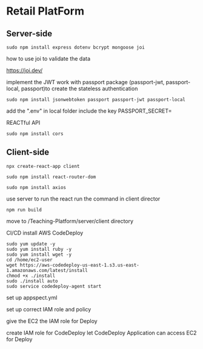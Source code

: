 # Retail PlatForm

## Server-side

```
sudo npm install express dotenv bcrypt mongoose joi
```

how to use joi to validate the data

https://joi.dev/

implement the JWT work with passport package (passport-jwt, passport-local, passport)to create the stateless authentication

```
sudo npm install jsonwebtoken passport passport-jwt passport-local
```

add the ".env" in local folder
include the key
PASSPORT_SECRET=

REACTful API

```
sudo npm install cors
```

## Client-side

```
npx create-react-app client
```

```
sudo npm install react-router-dom
```

```
sudo npm install axios
```

use server to run the react
run the command in client director

```
npm run build
```

move to /Teaching-Platform/server/client directory

CI/CD
install AWS CodeDeploy

```
sudo yum update -y
sudo yum install ruby -y
sudo yum install wget -y
cd /home/ec2-user
wget https://aws-codedeploy-us-east-1.s3.us-east-1.amazonaws.com/latest/install
chmod +x ./install
sudo ./install auto
sudo service codedeploy-agent start
```

set up appspect.yml

set up correct IAM role and policy

give the EC2 the IAM role for Deploy

create IAM role for CodeDeploy let CodeDeploy Application can access EC2 for Deploy
